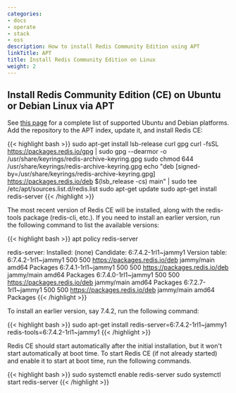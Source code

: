 ```yaml
---
categories:
- docs
- operate
- stack
- oss
description: How to install Redis Community Edition using APT
linkTitle: APT
title: Install Redis Community Edition on Linux
weight: 2
---
```


## Install Redis Community Edition (CE) on Ubuntu or Debian Linux via APT

See [this page](https://redis.io/downloads/#redis-stack-downloads) for a complete list of supported Ubuntu and Debian platforms.
Add the repository to the APT index, update it, and install Redis CE:

{{< highlight bash >}}
sudo apt-get install lsb-release curl gpg
curl -fsSL https://packages.redis.io/gpg | sudo gpg --dearmor -o /usr/share/keyrings/redis-archive-keyring.gpg
sudo chmod 644 /usr/share/keyrings/redis-archive-keyring.gpg
echo "deb [signed-by=/usr/share/keyrings/redis-archive-keyring.gpg] https://packages.redis.io/deb $(lsb_release -cs) main" | sudo tee /etc/apt/sources.list.d/redis.list
sudo apt-get update
sudo apt-get install redis-server
{{< /highlight >}}

The most recent version of Redis CE will be installed, along with the redis-tools package (redis-cli, etc.).
If you need to install an earlier version, run the following command to list the available versions:

{{< highlight bash >}}
apt policy redis-server

redis-server:
  Installed: (none)
  Candidate: 6:7.4.2-1rl1~jammy1
  Version table:
     6:7.4.2-1rl1~jammy1 500
        500 https://packages.redis.io/deb jammy/main amd64 Packages
     6:7.4.1-1rl1~jammy1 500
        500 https://packages.redis.io/deb jammy/main amd64 Packages
     6:7.4.0-1rl1~jammy1 500
        500 https://packages.redis.io/deb jammy/main amd64 Packages
     6:7.2.7-1rl1~jammy1 500
        500 https://packages.redis.io/deb jammy/main amd64 Packages
{{< /highlight >}}

To install an earlier version, say 7.4.2, run the following command:

{{< highlight bash >}}
sudo apt-get install redis-server=6:7.4.2-1rl1~jammy1 redis-tools=6:7.4.2-1rl1~jammy1
{{< /highlight >}}

Redis CE should start automatically after the initial installation, but it won't start automatically at boot time.
To start Redis CE (if not already started) and enable it to start at boot time, run the following commands.

{{< highlight bash >}}
sudo systemctl enable redis-server
sudo systemctl start redis-server
{{< /highlight >}}
